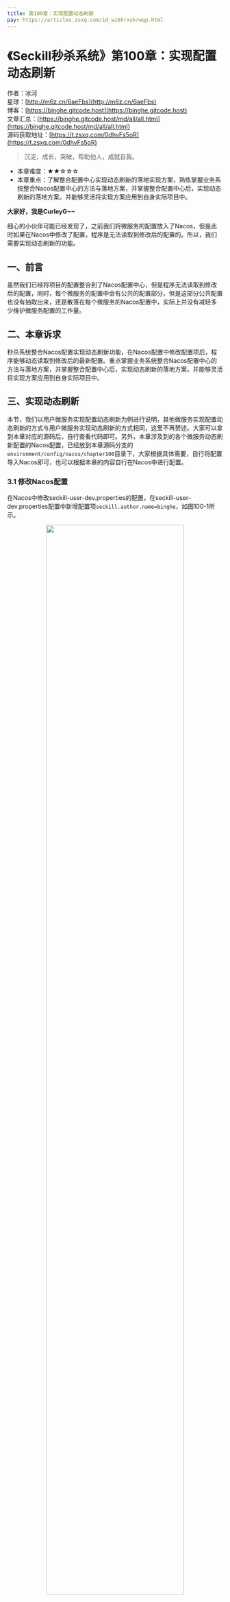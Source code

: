 ```yaml
---
title: 第100章：实现配置动态刷新
pay: https://articles.zsxq.com/id_wi6hrxskrwqp.html
---
```


# 《Seckill秒杀系统》第100章：实现配置动态刷新

作者：冰河
<br/>星球：[http://m6z.cn/6aeFbs](http://m6z.cn/6aeFbs)
<br/>博客：[https://binghe.gitcode.host](https://binghe.gitcode.host)
<br/>文章汇总：[https://binghe.gitcode.host/md/all/all.html](https://binghe.gitcode.host/md/all/all.html)
<br/>源码获取地址：[https://t.zsxq.com/0dhvFs5oR](https://t.zsxq.com/0dhvFs5oR)

> 沉淀，成长，突破，帮助他人，成就自我。

* 本章难度：★★☆☆☆
* 本章重点：了解整合配置中心实现动态刷新的落地实现方案，熟练掌握业务系统整合Nacos配置中心的方法与落地方案，并掌握整合配置中心后，实现动态刷新的落地方案。并能够灵活将实现方案应用到自身实际项目中。

**大家好，我是CurleyG~~**

细心的小伙伴可能已经发现了，之前我们将微服务的配置放入了Nacos，但是此时如果在Nacos中修改了配置，程序是无法读取到修改后的配置的。所以，我们需要实现动态刷新的功能。

## 一、前言

虽然我们已经将项目的配置整合到了Nacos配置中心，但是程序无法读取到修改后的配置，同时，每个微服务的配置中会有公共的配置部分，但是这部分公共配置也没有抽取出来，还是散落在每个微服务的Nacos配置中，实际上并没有减轻多少维护微服务配置的工作量。

## 二、本章诉求

秒杀系统整合Nacos配置实现动态刷新功能，在Nacos配置中修改配置项后，程序能够动态读取到修改后的最新配置。重点掌握业务系统整合Nacos配置中心的方法与落地方案，并掌握整合配置中心后，实现动态刷新的落地方案。并能够灵活将实现方案应用到自身实际项目中。

## 三、实现动态刷新

本节，我们以用户微服务实现配置动态刷新为例进行说明，其他微服务实现配置动态刷新的方式与用户微服务实现动态刷新的方式相同，这里不再赘述。大家可以拿到本章对应的源码后，自行查看代码即可。另外，本章涉及到的各个微服务动态刷新配置的Nacos配置，已经放到本章源码分支的`environment/config/nacos/chapter100`目录下，大家根据具体需要，自行将配置导入Nacos即可，也可以根据本章的内容自行在Nacos中进行配置。

### 3.1 修改Nacos配置

在Nacos中修改seckill-user-dev.properties的配置，在seckill-user-dev.properties配置中新增配置项`seckill.author.name=binghe`，如图100-1所示。

<div align="center">
    <img src="https://binghe.gitcode.host/images/project/seckill/seckill-2023-09-10-001.png?raw=true" width="80%">
    <br/>
</div>

添加配置项后点击发布即可完成配置的修改操作。

### 3.2 通过IOC容器获取Nacos配置

通过IOC容器动态获取Nacos配置的具体步骤如下所示。

（1）在NacosController类中注入`org.springframework.context.ConfigurableApplicationContext`类，通过ConfigurableApplicationContext获取到系统环境变量，并从环境变量中获取到`seckill.author.name`属性的值，就是我们在Nacos中配置的作者姓名。

NacosController类的源码详见：seckill-user-interfaces工程下的io.binghe.seckill.user.controller.NacosController。

## 查看完整文章

加入[冰河技术](http://m6z.cn/6aeFbs)知识星球，解锁完整技术文章与完整代码
